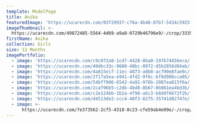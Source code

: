 ```yaml
---
template: ModelPage
title: Anika
featuredImage: 'https://ucarecdn.com/03f29937-c76a-4b48-87b7-5434c5925fd6/'
imageThumbnail: >-
  https://ucarecdn.com/49872485-5564-4d69-a9a8-0729b46796e9/-/crop/3335x3648/1001,0/-/preview/
firstName: Anika
collection: Girls
size: 12 Months
imagePortfolio:
  - image: 'https://ucarecdn.com/c9c072a8-1cd7-4428-8ba0-197b74456eca/'
  - image: 'https://ucarecdn.com/40dbc33c-9680-48bc-8972-d5b2856d84ab/'
  - image: 'https://ucarecdn.com/4a815e1f-11ec-4873-a8b8-ac790e8fae9c/'
  - image: 'https://ucarecdn.com/2f17a5ea-e941-4fd2-9f6c-bf8d986cca05/'
  - image: 'https://ucarecdn.com/54bf7906-6542-4a92-976b-2087ea815f6a/'
  - image: 'https://ucarecdn.com/2caf96b5-c2db-4bd8-8b67-0b081ea4bd3b/'
  - image: 'https://ucarecdn.com/c2e124bb-1b2a-4f98-a6c3-b8d4f6672f2b/'
  - image: 'https://ucarecdn.com/d4513de2-ccc4-40f3-8275-35741d82747e/'
  - image: >-
      https://ucarecdn.com/7e373562-2cf5-4318-8c23-cfe59ab4e09e/-/crop/8375x5488/0,95/-/preview/
---
```


